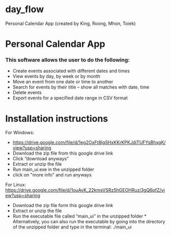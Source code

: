 # day_flow
Personal Calendar App (created by King, Roong, Mhon, Toiek)

# Personal Calendar App
### This software allows the user to do the following:
* Create events associated with different dates and times
* View events by day, by week or by month
* Move an event from one date or time to another
* Search for events by their title – show all matches with date, time
* Delete events
* Export events for a specified date range in CSV format

# Installation instructions
For Windows:  
* https://drive.google.com/file/d/1eg2OxFt8lgSHxKKrKPKJdiTUFYsBhxgK/view?usp=sharing
* Download the zip file from this google drive link
* Click “download anyways”
* Extract or unzip the file
* Run main_ui.exe in the unzipped folder
* click on "more info" and run anyways

For Linux: 
https://drive.google.com/file/d/1ouAvK_22kmsVSRz5hGEOHRuzi3gQ6pfZ/view?usp=sharing
* Download the zip file form this google drive link
* Extract or unzip the file
* Run the executable file called “main_ui” in the unzipped folder
      * Alternatively, you can also run the executable by going into the directory of the unzipped folder and type in the terminal:
./main_ui
